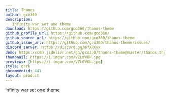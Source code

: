 ```yaml
---
title: Thanos
author: gco360
description:
   infinity war set one theme
download: https://github.com/gco360/thanos-theme
github_profile_url: https://github.com/gco360/
github_source_url: https://github.com/gco360/thanos-theme
github_issue_url: https://github.com/gco360/thanos-theme/issues/
discord_server: https://discord.gg/6fXRKyx
demo: https://cdn.jsdelivr.net/gh/gco360/thanos-theme@master/thanos.theme.css
thumbnail: https://i.imgur.com/VZL0VON.jpg
previews: [https://i.imgur.com/VZL0VON.jpg]
style: dark
ghcommentid: 441
layout: product
---
```

infinity war set one theme